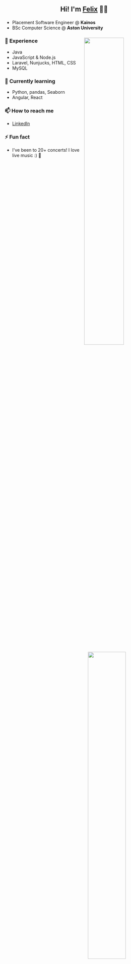 ## <p align="center">Hi! I'm [Felix](https://felixmoore.github.io/) 👋✨</p>

* Placement Software Engineer @ **Kainos**   
* BSc Computer Science @ **Aston University**  

### 🌱 **Experience** [<img align="right" width="50%" src="https://github-readme-stats.vercel.app/api?username=felixmoore&theme=dark&show_icons=true&hide=stars,issues&include_all_commits=true">](https://metrics.lecoq.io/felixmoore?template=classic)  
  - Java
  - JavaScript & Node.js 
  - Laravel, Nunjucks, HTML, CSS 
  - MySQL [<img align="right" width="50%" src="https://github-readme-stats.vercel.app/api/wakatime?username=felixmoore&theme=dark&layout=compact">](https://github.com/anuraghazra/github-readme-stats) 
  
### 🔭 **Currently learning** 
  - Python, pandas, Seaborn [<img align="right" width="50%" src="https://github-readme-stats.vercel.app/api/top-langs/?username=felixmoore&theme=dark&layout=compact">](https://github.com/anuraghazra/github-readme-stats)
  - Angular, React

### 📫 **How to reach me**   
  - [LinkedIn](https://linkedin.com/in/felixmoore)  

### ⚡ **Fun fact** 
  - I've been to 20+ concerts! I love live music :) 🎵
<!--
**felixmoore/felixmoore** is a ✨ _special_ ✨ repository because its `README.md` (this file) appears on your GitHub profile.

Here are some ideas to get you started:

- 🔭 I’m currently working on ...
- 🌱 I’m currently learning ...
- 👯 I’m looking to collaborate on ...
- 🤔 I’m looking for help with ...
- 💬 Ask me about ...
- 📫 How to reach me: ...
- 😄 Pronouns: ...
- ⚡ Fun fact: ...
-->
